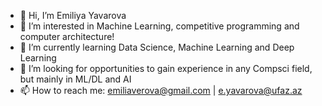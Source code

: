- 👋 Hi, I’m Emiliya Yavarova
- 👀 I’m interested in Machine Learning, competitive programming and computer architecture! 
- 🌱 I’m currently learning Data Science, Machine Learning and Deep Learning
- 💞️ I’m looking for opportunities to gain experience in any Compsci field, but mainly in ML/DL and AI
- 📫 How to reach me:
     emiliaverova@gmail.com |
     e.yavarova@ufaz.az
